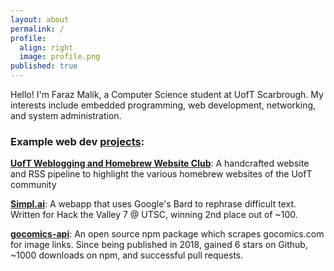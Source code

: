 ```yaml
---
layout: about
permalink: /
profile:
  align: right
  image: profile.png
published: true
---
```


Hello! I'm Faraz Malik, a Computer Science student at UofT Scarbrough. My interests include embedded programming, web development, networking, and system administration.
### Example web dev [projects](/projects):

**[UofT Weblogging and Homebrew Website Club](/projects/webloggingclub)**: A handcrafted website and RSS pipeline to highlight the various homebrew websites of the UofT community

**[Simpl.ai](/projects/simplai)**: A webapp that uses Google's Bard to rephrase difficult text. Written for Hack the Valley 7 @ UTSC, winning 2nd place out of ~100.

**[gocomics-api](/projects/gocomics)**: An open source npm package which scrapes gocomics.com for image links. Since being published in 2018, gained 6 stars on Github, ~1000 downloads on npm, and successful pull requests.